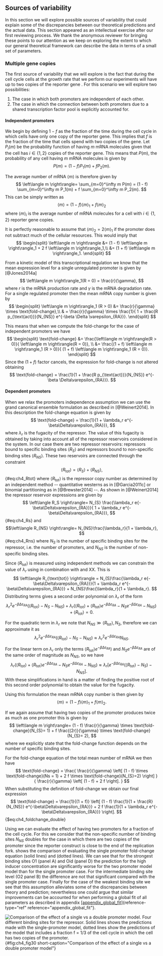 ## Sources of variability

In this section we will explore possible sources of variability that could
explain some of the discrepancies between our theoretical predictions and the
actual data. This section appeared as an intellectual exercise after our first
reviewing process. We thank the anonymous reviewer for bringing these points to
our attention as we keep on exploring the extent to which our general
theoretical framework can describe the data in terms of a small set of
parameters.

### Multiple gene copies

The first source of variability that we will explore is the fact that during the
cell cycle cells at the growth rate that we perform our experiments will have up
to two copies of the reporter gene . For this scenario we will explore two
possibilities:
1.  The case in which both promoters are independent of each other.
2.  The case in which the connection between both promoters due to a
    shared transcription factor pool is explicitly accounted for.

#### Independent promoters

We begin by defining $1 - f$ as the fraction of the time during the cell cycle
in which cells have only one copy of the reporter gene. This implies that $f$ is
the fraction of the time that cells spend with two copies of the gene. Let
$P_i(m)$ be the probability function of having $m$ mRNA molecules given that the
cell has $i \in \{1, 2 \}$ copies of the reporter gene. This means that $P(m)$,
the probability of any cell having $m$ mRNA molecules is given by 
$$
P(m) = (1 - f) P_1(m) + f P_2(m).
$$

The average number of mRNA $\left\langle m \right\rangle$ is therefore given by 
$$
\left\langle m \right\rangle= \sum_{m=0}^\infty m P(m) =
(1 - f) \sum_{m=0}^\infty m P_1(m) +
f \sum_{m=0}^\infty m P_2(m).
$$ 
This can be simply written as
$$
\left\langle m \right\rangle= (1 - f)
\left\langle m \right\rangle_1 + f \left\langle m \right\rangle_2
$$
where $\left\langle m \right\rangle_i$ is the average number of mRNA molecules
for a cell with $i \in \{ 1 , 2 \}$ reporter gene copies.

It is perfectly reasonable to assume that $\left\langle m \right\rangle_2 = 2
\left\langle m \right\rangle_1$ if the promoter does not subtract much of the
cellular resources. This would imply that 
$$
\begin{split}
\left\langle m \right\rangle &= (1 - f) 
\left\langle m \right\rangle_1 + 2 f \left\langle m \right\rangle_1,\\
&= (1 + f) \left\langle m \right\rangle_1.
\end{split}
$$

From a kinetic model of this transcriptional regulation we know that the mean
expression level for a single unregulated promoter is given by [@Jones2014a]
$$
\left\langle m \right\rangle_1(R = 0) = \frac{r}{\gamma},
$$
where $r$ is the mRNA production rate and $\gamma$ is the mRNA degradation rate.
For a single regulated promoter then the mean mRNA copy number is given by
$$
\begin{split}
\left\langle m \right\rangle_1 (R > 0) &= \frac{r}{\gamma} \times 
\text{fold-change},\\
& = \frac{r}{\gamma} \times \frac{1}{
1 + \frac{R p_{\text{act}}}{N_{NS}} e^{-\beta \Delta \varepsilon_{RA}}}.
\end{split}
$$

This means that when we compute the fold-change for the case of
independent promoters we have
$$
\begin{split}
\text{fold-change} &= \frac{\left\langle m \right\rangle(R > 0)}{
\left\langle m \right\rangle(R = 0)}, \\
&= \frac{(1 + f) \left\langle m \right\rangle_1 (R > 0)}{
(1 + f) \left\langle m \right\rangle_1 (R = 0)}.
\end{split}
$$
Since the $(1 + f)$ factor cancels, the expression for fold-change is not
altered obtaining
$$
\text{fold-change} = \frac{1}{1 + \frac{R p_{\text{act}}}{N_{NS}}
e^{-\beta \Delta\varepsilon_{RA}}}.
$$

#### Dependent promoters

When we relax the promoters independence assumption we can use the grand
canonical ensemble formulation as described in [@Weinert2014]. In this
description the fold-change equation is given by
$$
\text{fold-change} = \frac{1}{1 + \lambda_r e^{-\beta\Delta\varepsilon_{RA}}},
$$
where $\lambda_r$ is the fugacity of the repressor. The value of this fugacity
is obtained by taking into account all of the repressor reservoirs considered in
the system. In our case there are two repressor reservoirs: repressors bound to
specific binding sites $\left\langle R_S \right\rangle$ and repressors bound to
non-specific binding sites $\left\langle R_{NS} \right\rangle$. These two
reservoirs are connected through the constraint
$$
\left\langle R_{\text{tot}} \right\rangle = 
\left\langle R_S \right\rangle+ \left\langle R_{NS} \right\rangle,
$${#eq:ch4_Rtot} 
where $\left\langle R_{\text{tot}} \right\rangle$ is the repressor copy number
as determined by an independent method -- quantitative westerns as in
[@Garcia2011c] or binomial partitioning as in [@Brewster2014] --. As shown in
[@Weinert2014] the repressor reservoir expressions are given by
$$
\left\langle R_S \right\rangle= N_{S}
\frac{\lambda_r e{-\beta\Delta\varepsilon_{RA}}}{
1 + \lambda_r e^{-\beta\Delta\varepsilon_{RA}}},
$${#eq:ch4_Rs}
and
$$\left\langle R_{NS} \right\rangle= N_{NS}\frac{\lambda_r}{1 + \lambda_r},
$${#eq:ch4_Rns}
where $N_{S}$ is the number of specific binding sites for the repressor, i.e.
the number of promoters, and $N_{NS}$ is the number of non-specific binding
sites.

Since $\left\langle R_{\text{tot}} \right\rangle$ is measured using independent
methods we can constrain the value of $\lambda_r$ using in combination with and
XX. This is
$$
\left\langle R_{\text{tot}} \right\rangle = 
N_{S}\frac{\lambda_r e{-\beta\Delta\varepsilon_{RA}}}{1 + 
\lambda_r e^{-\beta\Delta\varepsilon_{RA}}} +
N_{NS}\frac{\lambda_r}{1 + \lambda_r}.
$$ 
Distributing terms gives a second order polynomial on $\lambda_r$ of the form
$$
\lambda_r^2 e^{-\beta\Delta\varepsilon_{RA}} (\left\langle R_{\text{tot}}
\right\rangle- N_{S}- N_{NS}) +
\lambda_r (\left\langle R_{\text{tot}} \right\rangle +
\left\langle R_{\text{tot}} \right\rangle
e^{-\beta\Delta\varepsilon_{RA}} - N_{S}
e^{-\beta\Delta\varepsilon_{RA}} - N_{NS}) +
\left\langle R_{\text{tot}} \right\rangle= 0.
$$

For the quadratic term in $\lambda_r$ we note that $N_{NS}\gg \left\langle
R_{\text{tot}} \right\rangle, N_{S}$, therefore we can approximate it as
$$
\lambda_r^2 e^{-\beta\Delta\varepsilon_{RA}}
(\left\langle R_{\text{tot}} \right\rangle- N_{S}- N_{NS}) \approx
\lambda_r^2 e^{-\beta\Delta\varepsilon_{RA}} N_{NS}.
$$

For the linear term on $\lambda_r$ only the terms $\left\langle R_{\text{tot}}
\right\rangle e^{-\beta\Delta\varepsilon_{RA}})$ and
$N_{S}e^{-\beta\Delta\varepsilon_{RA}}$ are of the same order of magnitude as
$N_{NS}$, so we have
$$
\lambda_r (\left\langle R_{\text{tot}} \right\rangle +
\left\langle R_{\text{tot}} \right\rangle 
e^{-\beta\Delta\varepsilon_{RA}} - N_{S}e^{-\beta\Delta\varepsilon_{RA}} - 
N_{NS}) 
\approx \lambda_r \left[ e^{-\beta\Delta\varepsilon_{RA}} 
\left(\left\langle R_{\text{tot}} \right\rangle- N_{S}\right)  - N_{NS}\right].
$$
With these simplifications in hand is a matter of finding the positive root of
this second order polynomial to obtain the value for the fugacity.

Using this formulation the mean mRNA copy number is then given by
$$
\left\langle m \right\rangle = (1 - f)
\left\langle m \right\rangle_1 + f \left\langle m \right\rangle_2.
$$

If we again assume that having two copies of the promoter produces twice as much
as one promoter this is given by
$$
\left\langle m \right\rangle= (1 - f) \frac{r}{\gamma} \times
\text{fold-change}(N_{S}= 1) +
f \frac{(2r)}{\gamma} \times \text{fold-change}(N_{S}= 2),
$$ 
where we explicitly state that the fold-change function depends on the number of
specific binding sites.

For the fold-change equation of the total mean number of mRNA we then have 
$$
\text{fold-change} =
\frac{ \frac{r}{\gamma} \left[ (1 - f) \times \text{fold-change}(Ns = 1) +
2 f \times \text{fold-change}(N_{S}=2) \right]
}{
\frac{r}{\gamma} \left[ (1 - f) + 2 f \right]. }
$$ 
When substituting the definition of fold-change we obtain our
final expression 
$$
\text{fold-change} = \frac{1}{(1 + f)} \left[
(1 - f) \frac{1}{1 + \frac{R}{N_{NS}} e^{-\beta\Delta\varepsilon_{RA}}} +
2 f \frac{1}{1 + \lambda_r e^{-\beta\Delta\varepsilon_{RA}}} \right].
$${$eq:ch4_foldchange_double}

Using we can evaluate the effect of having two promoters for a fraction of the
cell cycle. For this we consider that the non-specific number of binding sites
$N_{NS}$ doubles for the case in which there are two copies of the promoter
since the reporter construct is close to the end of the replication fork. shows
the comparison of evaluating the single promoter fold-change equation (solid
lines) and (dotted lines). We can see that for the strongest binding sites O1
(panel A) and Oid (panel D) the prediction for the high inducer concentration
are significantly worse for the two promoter model model than for the single
promoter case. For the intermediate binding site level (O2 panel B) the
difference are not that significant compared with the single promoter case.
Finally for the case of the weakest binding site we see that this assumption
alleviates some of the discrepancies between theory and prediction; nevertheless
one could argue that similar improvements can be accounted for when performing a
global fit of all parameters as described in appendix
[\[appendix_global_fit\]](#appendix_global_fit){reference-type="ref"
reference="appendix_global_fit"}.

![**Comparison of the effect of a single vs a double promoter model.** Four
different binding sites for the repressor. Solid lines shows the predictions
made with the single-promoter model, dotted lines show the predictions of the
model that includes a fraction $f = 1/3$ of the cell cycle in which the cell has
two copies of the promoter.](ch4_fig30){#fig:ch4_fig30 short-caption="Comparison
of the effect of a single vs a double promoter model"}
